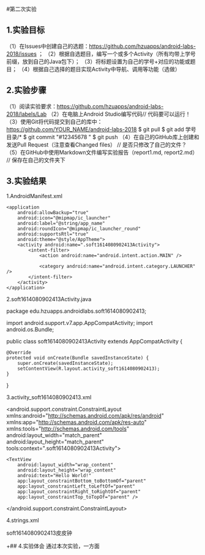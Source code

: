 #第二次实验
 
 ## 1.实验目标
 
 （1）在Issues中创建自己的选题：https://github.com/hzuapps/android-labs-2018/issues ；
 （2）根据自选题目，编写一个或多个Activity（所有均带上学号前缀，放到自己的Java包下）；
 （3）将标题设置为自己的学号+对应的功能或题目；
 （4）根据自己选择的题目实现Activity中导航、调用等功能（选做）
 
 ## 2.实验步骤
 （1）阅读实验要求：https://github.com/hzuapps/android-labs-2018/labels/Lab
 （2）在电脑上Android Studio编写代码// 代码要可以运行！
 （3）使用Git将代码提交到自己的库中：https://github.com/YOUR_NAME/android-labs-2018
    $ git pull
    $ git add 学号目录/* 
    $ git commit "#12345678 "
    $ git push
 （4）在自己的GitHub库上创建和发送Pull Request（注意查看Changed files）
        // 是否只修改了自己的文件？
 （5）在GitHub中使用Markdown文件编写实验报告（report1.md, report2.md）
       // 保存在自己的文件夹下
 
 ## 3.实验结果
 
 1.AndroidManifest.xml
 
 <?xml version="1.0" encoding="utf-8"?>
<manifest xmlns:android="http://schemas.android.com/apk/res/android"
    package="edu.hzuapps.androidlabs.soft1614080902413">

    <application
        android:allowBackup="true"
        android:icon="@mipmap/ic_launcher"
        android:label="@string/app_name"
        android:roundIcon="@mipmap/ic_launcher_round"
        android:supportsRtl="true"
        android:theme="@style/AppTheme">
        <activity android:name=".soft1614080902413Activity">
            <intent-filter>
                <action android:name="android.intent.action.MAIN" />

                <category android:name="android.intent.category.LAUNCHER" />
            </intent-filter>
        </activity>
    </application>

</manifest>
 
 2.soft1614080902413Activity.java
 
 package edu.hzuapps.androidlabs.soft1614080902413;

import android.support.v7.app.AppCompatActivity;
import android.os.Bundle;

public class soft1614080902413Activity extends AppCompatActivity {

    @Override
    protected void onCreate(Bundle savedInstanceState) {
        super.onCreate(savedInstanceState);
        setContentView(R.layout.activity_soft1614080902413);
    }
}

3.activity_soft1614080902413.xml

<?xml version="1.0" encoding="utf-8"?>
<android.support.constraint.ConstraintLayout xmlns:android="http://schemas.android.com/apk/res/android"
    xmlns:app="http://schemas.android.com/apk/res-auto"
    xmlns:tools="http://schemas.android.com/tools"
    android:layout_width="match_parent"
    android:layout_height="match_parent"
    tools:context=".soft1614080902413Activity">

    <TextView
        android:layout_width="wrap_content"
        android:layout_height="wrap_content"
        android:text="Hello World!"
        app:layout_constraintBottom_toBottomOf="parent"
        app:layout_constraintLeft_toLeftOf="parent"
        app:layout_constraintRight_toRightOf="parent"
        app:layout_constraintTop_toTopOf="parent" />

</android.support.constraint.ConstraintLayout>

4.strings.xml

<resources>
    <string name="app_name">soft1614080902413皮皮钟</string>
</resources>

+## 4.实验体会
通过本次实验，一方面
